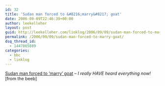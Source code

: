 ```yaml
---
id: 32
title: 'Sudan man forced to &#8216;marry&#8217; goat'
date: 2006-09-09T22:46:39+00:00
author: leekelleher
layout: post
guid: http://leekelleher.com/linklog/2006/09/09/sudan-man-forced-to-marry-goat/
permalink: /2006/09/09/sudan-man-forced-to-marry-goat/
dsq_thread_id:
  - 1447865889
categories:
  - bbc
  - linklog
---
```

[Sudan man forced to &#8216;marry&#8217; goat](http://news.bbc.co.uk/1/hi/world/africa/4748292.stm) &#8211; _I really HAVE heard everything now!_ [from the beeb]